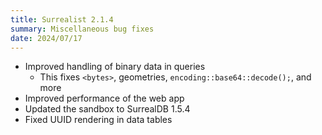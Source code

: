 ```yaml
---
title: Surrealist 2.1.4
summary: Miscellaneous bug fixes
date: 2024/07/17
---
```


- Improved handling of binary data in queries
	- This fixes `<bytes>`, geometries, `encoding::base64::decode();`, and more 
- Improved performance of the web app
- Updated the sandbox to SurrealDB 1.5.4
- Fixed UUID rendering in data tables